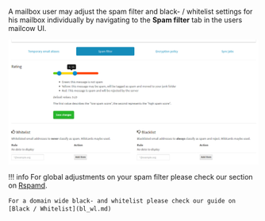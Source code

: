 A mailbox user may adjust the spam filter and black- / whitelist settings for his mailbox individually by navigating to the **Spam filter** tab in the users mailcow UI.

![Where to adjust the users spam, black- and whitelist settings](images/mailcow-spamfilter.png)

!!! info
    For global adjustments on your spam filter please check our section on [Rspamd](rspamd.md).

    For a domain wide black- and whitelist please check our guide on [Black / Whitelist](bl_wl.md)

